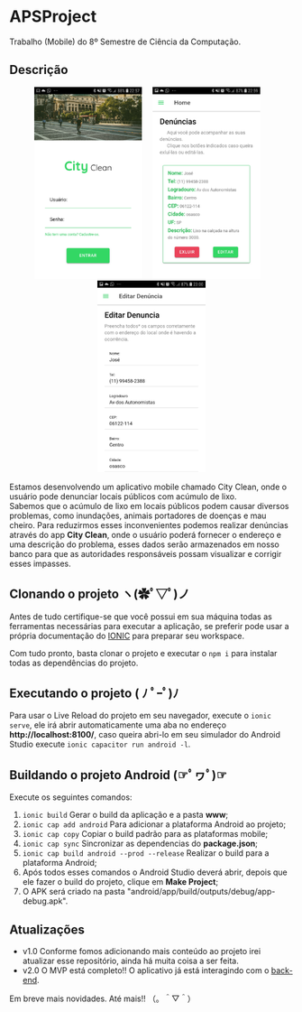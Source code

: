 # APSProject
Trabalho (Mobile) do 8º Semestre de Ciência da Computação.

## Descrição

<div style="text-align: center">
    <img src="./src/assets/img/login.jpg" alt="login screen" height="340px">
    <img src="./src/assets/img/home.jpg" alt="login screen" height="340px" style="margin: 0 15px">
    <img src="./src/assets/img/editar.jpg" alt="login screen" height="340px">
</div>

Estamos desenvolvendo um aplicativo mobile chamado City Clean, onde o usuário pode denunciar locais públicos com acúmulo de lixo. <br>
Sabemos que o acúmulo de lixo em locais públicos podem causar diversos problemas, como inundações, animais portadores de doenças e mau cheiro. Para reduzirmos
esses inconvenientes podemos realizar denúncias através do app **City Clean**, onde o usuário poderá fornecer o endereço e uma descrição do problema, esses dados
serão armazenados em nosso banco para que as autoridades responsáveis possam visualizar e corrigir esses impasses.

## Clonando o projeto ヽ(✿ﾟ▽ﾟ)ノ
Antes de tudo certifique-se que você possui em sua máquina todas as ferramentas necessárias para executar a aplicação, se preferir
pode usar a própria documentação do [IONIC](https://ionicframework.com/docs/intro/environment) para preparar seu workspace.

Com tudo pronto, basta clonar o projeto e executar o `npm i` para instalar todas as dependências do projeto.

## Executando o projeto ( ﾉ ﾟｰﾟ)ﾉ
Para usar o Live Reload do projeto em seu navegador, execute o `ionic serve`, ele irá abrir automaticamente uma aba no endereço **http://localhost:8100/**,
caso queira abri-lo em seu simulador do Android Studio execute `ionic capacitor run android -l`.

## Buildando o projeto Android (☞ﾟヮﾟ)☞
Execute os seguintes comandos:

1. `ionic build` Gerar o build da aplicação e a pasta **www**;
2. `ionic cap add android` Para adicionar a plataforma Android ao projeto;
3. `ionic cap copy` Copiar o build padrão para as plataformas mobile;
4. `ionic cap sync` Sincronizar as dependencias do **package.json**;
5. `ionic cap build android --prod --release` Realizar o build para a plataforma Android;
6. Após todos esses comandos o Android Studio deverá abrir, depois que ele fazer o build do projeto, clique em **Make Project**;
7. O APK será criado na pasta "android/app/build/outputs/debug/app-debug.apk".

## Atualizações
- v1.0 Conforme fomos adicionando mais conteúdo ao projeto irei atualizar esse repositório, ainda há muita coisa a ser feita.
- v2.0 O MVP está completo!! O aplicativo já está interagindo com o [back-end](https://github.com/J-Mateus/aps-api).

Em breve mais novidades. Até mais!! （。＾▽＾）